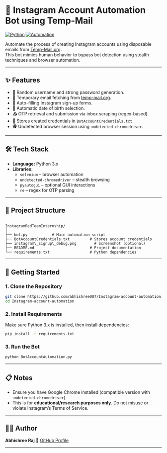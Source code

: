 # 🤖 Instagram Account Automation Bot using Temp-Mail

[![Python](https://img.shields.io/badge/Python-3.x-blue?logo=python)](https://www.python.org/)
[![Automation](https://img.shields.io/badge/Automation-Selenium-lightgrey)](https://selenium.dev/)

Automate the process of creating Instagram accounts using disposable emails from [Temp-Mail.org](https://temp-mail.org).  
This bot mimics human behavior to bypass bot detection using stealth techniques and browser automation.

---
## ✨ Features

- 🔐 Random username and strong password generation.
- 📧 Temporary email fetching from [temp-mail.org](https://temp-mail.org).
- 📝 Auto-filling Instagram sign-up forms.
- 📆 Automatic date of birth selection.
- 📤 OTP retrieval and submission via inbox scraping (regex-based).
- 💾 Stores created credentials in `BotAccountCredentials.txt`.
- 🕵️ Undetected browser session using `undetected-chromedriver`.

---

## 🛠️ Tech Stack

- **Language:** Python 3.x  
- **Libraries:**  
  - `selenium` – browser automation  
  - `undetected-chromedriver` – stealth browsing  
  - `pyautogui` – optional GUI interactions  
  - `re` – regex for OTP parsing

---

## 📁 Project Structure

```

InstagramRedTeamInternship/
│
├── bot.py           # Main automation script
├── BotAccountCredentials.txt         # Stores account credentials
├── instagram\_signup\_debug.png        # Screenshot (optional)
├── README.md                         # Project documentation
└── requirements.txt                  # Python dependencies

````

---

## 🚀 Getting Started

### 1. Clone the Repository
```bash
git clone https://github.com/abhishree007/Instagram-account-automation.git
cd Instagram-account-automation
````

### 2. Install Requirements

Make sure Python 3.x is installed, then install dependencies:

```bash
pip install -r requirements.txt
```

### 3. Run the Bot

```bash
python BotAccountAutomation.py
```

---

## 📋 Notes

* Ensure you have Google Chrome installed (compatible version with `undetected-chromedriver`).
* This is for **educational/research purposes only**. Do not misuse or violate Instagram’s Terms of Service.

---

## 🙋‍♀️ Author

**Abhishree Raj**
🔗 [GitHub Profile](https://github.com/abhishree007)

---